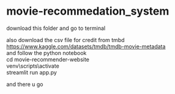# movie-recommedation_system

download this folder and go to terminal

also download the csv file for credit from tmbd                 
https://www.kaggle.com/datasets/tmdb/tmdb-movie-metadata        
and follow the python notebook                             
cd movie-recommender-website                       
venv\scripts\activate                        
streamlit run app.py                    
                        
and there u go 

